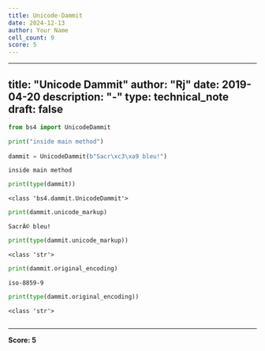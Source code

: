 ```yaml
---
title: Unicode-Dammit
date: 2024-12-13
author: Your Name
cell_count: 9
score: 5
---
```


---
title: "Unicode Dammit"
author: "Rj"
date: 2019-04-20
description: "-"
type: technical_note
draft: false
---

```python
from bs4 import UnicodeDammit
```


```python
print("inside main method")
    
dammit = UnicodeDammit(b"Sacr\xc3\xa9 bleu!")


```

    inside main method



```python
print(type(dammit))
```

    <class 'bs4.dammit.UnicodeDammit'>



```python
print(dammit.unicode_markup)
```

    SacrÃ© bleu!



```python
print(type(dammit.unicode_markup))
```

    <class 'str'>



```python
print(dammit.original_encoding)
```

    iso-8859-9



```python
print(type(dammit.original_encoding))
```

    <class 'str'>



```python

```


---
**Score: 5**
